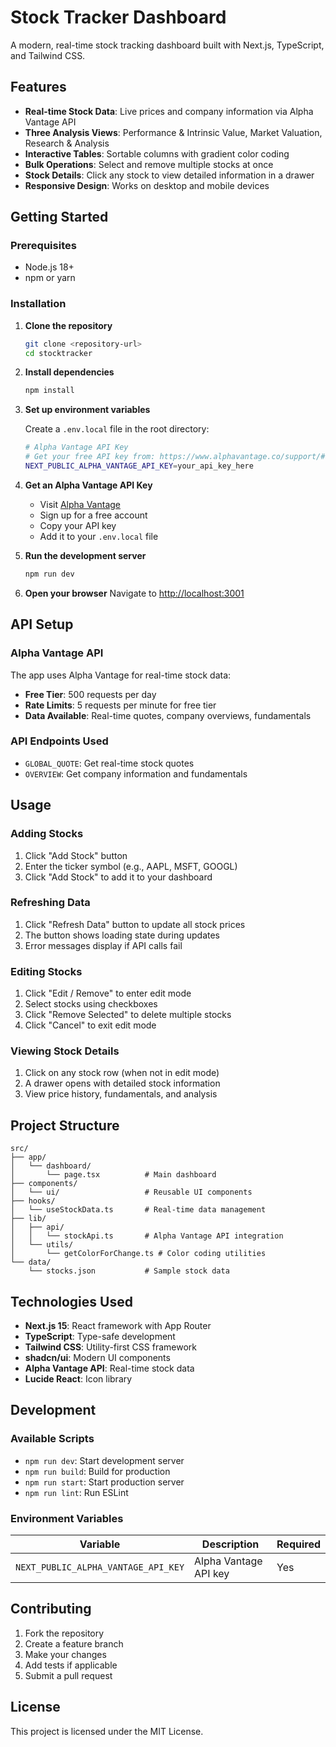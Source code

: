 # Stock Tracker Dashboard

A modern, real-time stock tracking dashboard built with Next.js, TypeScript, and Tailwind CSS.

## Features

- **Real-time Stock Data**: Live prices and company information via Alpha Vantage API
- **Three Analysis Views**: Performance & Intrinsic Value, Market Valuation, Research & Analysis
- **Interactive Tables**: Sortable columns with gradient color coding
- **Bulk Operations**: Select and remove multiple stocks at once
- **Stock Details**: Click any stock to view detailed information in a drawer
- **Responsive Design**: Works on desktop and mobile devices

## Getting Started

### Prerequisites

- Node.js 18+ 
- npm or yarn

### Installation

1. **Clone the repository**
   ```bash
   git clone <repository-url>
   cd stocktracker
   ```

2. **Install dependencies**
   ```bash
   npm install
   ```

3. **Set up environment variables**
   
   Create a `.env.local` file in the root directory:
   ```bash
   # Alpha Vantage API Key
   # Get your free API key from: https://www.alphavantage.co/support/#api-key
   NEXT_PUBLIC_ALPHA_VANTAGE_API_KEY=your_api_key_here
   ```

4. **Get an Alpha Vantage API Key**
   - Visit [Alpha Vantage](https://www.alphavantage.co/support/#api-key)
   - Sign up for a free account
   - Copy your API key
   - Add it to your `.env.local` file

5. **Run the development server**
   ```bash
   npm run dev
   ```

6. **Open your browser**
   Navigate to [http://localhost:3001](http://localhost:3001)

## API Setup

### Alpha Vantage API

The app uses Alpha Vantage for real-time stock data:

- **Free Tier**: 500 requests per day
- **Rate Limits**: 5 requests per minute for free tier
- **Data Available**: Real-time quotes, company overviews, fundamentals

### API Endpoints Used

- `GLOBAL_QUOTE`: Get real-time stock quotes
- `OVERVIEW`: Get company information and fundamentals

## Usage

### Adding Stocks
1. Click "Add Stock" button
2. Enter the ticker symbol (e.g., AAPL, MSFT, GOOGL)
3. Click "Add Stock" to add it to your dashboard

### Refreshing Data
1. Click "Refresh Data" button to update all stock prices
2. The button shows loading state during updates
3. Error messages display if API calls fail

### Editing Stocks
1. Click "Edit / Remove" to enter edit mode
2. Select stocks using checkboxes
3. Click "Remove Selected" to delete multiple stocks
4. Click "Cancel" to exit edit mode

### Viewing Stock Details
1. Click on any stock row (when not in edit mode)
2. A drawer opens with detailed stock information
3. View price history, fundamentals, and analysis

## Project Structure

```
src/
├── app/
│   └── dashboard/
│       └── page.tsx          # Main dashboard
├── components/
│   └── ui/                   # Reusable UI components
├── hooks/
│   └── useStockData.ts       # Real-time data management
├── lib/
│   ├── api/
│   │   └── stockApi.ts       # Alpha Vantage API integration
│   └── utils/
│       └── getColorForChange.ts # Color coding utilities
└── data/
    └── stocks.json           # Sample stock data
```

## Technologies Used

- **Next.js 15**: React framework with App Router
- **TypeScript**: Type-safe development
- **Tailwind CSS**: Utility-first CSS framework
- **shadcn/ui**: Modern UI components
- **Alpha Vantage API**: Real-time stock data
- **Lucide React**: Icon library

## Development

### Available Scripts

- `npm run dev`: Start development server
- `npm run build`: Build for production
- `npm run start`: Start production server
- `npm run lint`: Run ESLint

### Environment Variables

| Variable | Description | Required |
|----------|-------------|----------|
| `NEXT_PUBLIC_ALPHA_VANTAGE_API_KEY` | Alpha Vantage API key | Yes |

## Contributing

1. Fork the repository
2. Create a feature branch
3. Make your changes
4. Add tests if applicable
5. Submit a pull request

## License

This project is licensed under the MIT License.
